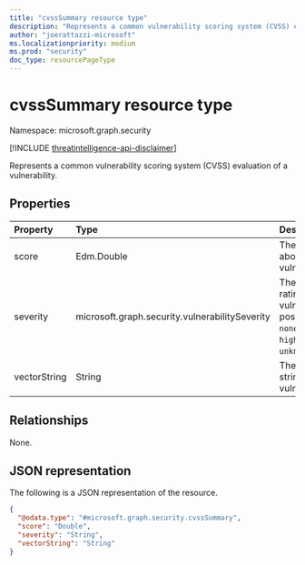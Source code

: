 ```yaml
---
title: "cvssSummary resource type"
description: "Represents a common vulnerability scoring system (CVSS) evaluation of a vulnerability."
author: "joerattazzi-microsoft"
ms.localizationpriority: medium
ms.prod: "security"
doc_type: resourcePageType
---
```


# cvssSummary resource type

Namespace: microsoft.graph.security

[!INCLUDE [threatintelligence-api-disclaimer](../../includes/threatintelligence-api-disclaimer.md)]

Represents a common vulnerability scoring system (CVSS) evaluation of a vulnerability.

## Properties

| Property     | Type                                           | Description                                                                                                                                  |
| :----------- | :--------------------------------------------- | :------------------------------------------------------------------------------------------------------------------------------------------- |
| score        | Edm.Double                                     | The CVSS score about this vulnerability.                                                                                                     |
| severity     | microsoft.graph.security.vulnerabilitySeverity | The CVSS severity rating for this vulnerability. The possible values are: `none`, `low`, `medium`, `high`, `critical`, `unknownFutureValue`. |
| vectorString | String                                         | The CVSS vector string for this vulnerability.                                                                                               |

## Relationships

None.

## JSON representation

The following is a JSON representation of the resource.

<!-- {
  "blockType": "resource",
  "@odata.type": "microsoft.graph.security.cvssSummary"
}
-->

```json
{
  "@odata.type": "#microsoft.graph.security.cvssSummary",
  "score": "Double",
  "severity": "String",
  "vectorString": "String"
}
```
